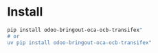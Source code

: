 # Install

```bash
pip install odoo-bringout-oca-ocb-transifex"
# or
uv pip install odoo-bringout-oca-ocb-transifex"
```
